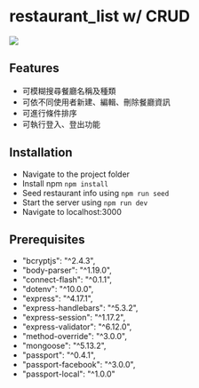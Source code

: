 # restaurant_list w/ CRUD

![](http://i.imgur.com/5Q8cVAo.jpg)

## Features

- 可模糊搜尋餐廳名稱及種類
- 可依不同使用者新建、編輯、刪除餐廳資訊
- 可進行條件排序
- 可執行登入、登出功能

## Installation

- Navigate to the project folder
- Install npm `npm install`
- Seed restaurant info using `npm run seed`
- Start the server using `npm run dev`
- Navigate to localhost:3000

## Prerequisites

- "bcryptjs": "^2.4.3",
- "body-parser": "^1.19.0",
- "connect-flash": "^0.1.1",
- "dotenv": "^10.0.0",
- "express": "^4.17.1",
- "express-handlebars": "^5.3.2",
- "express-session": "^1.17.2",
- "express-validator": "^6.12.0",
- "method-override": "^3.0.0",
- "mongoose": "^5.13.2",
- "passport": "^0.4.1",
- "passport-facebook": "^3.0.0",
- "passport-local": "^1.0.0"
